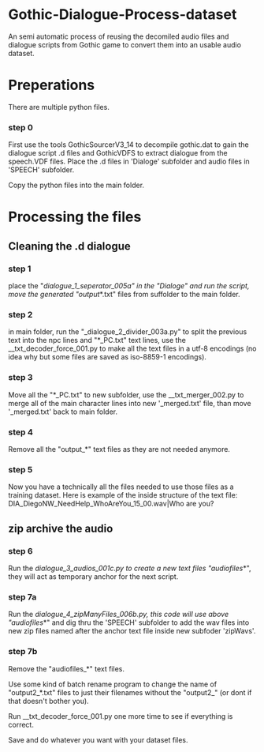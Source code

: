# Gothic-Dialogue-Process-dataset
An semi automatic process of reusing the decomiled audio files and dialogue scripts from Gothic game to convert them into an usable audio dataset.

# Preperations
There are multiple python files.

### step 0
First use the tools GothicSourcerV3_14 to decompile gothic.dat to gain the dialogue script .d files and GothicVDFS to extract dialogue from the speech.VDF files. Place the .d files in 'Dialoge' subfolder and audio files in 'SPEECH' subfolder.

Copy the python files into the main folder.

# Processing the files

## Cleaning the .d dialogue
### step 1
place the "_dialogue_1_seperator_005a" in the "Dialoge" and run the script, move the generated "output_*.txt" files from suffolder to the main folder.

### step 2
in main folder, run the "_dialogue_2_divider_003a.py" to split the previous text into the npc lines and "*_PC.txt" text lines, use the __txt_decoder_force_001.py to make all the text files in a utf-8 encodings (no idea why but some files are saved as iso-8859-1 encodings).

### step 3
Move all the "*_PC.txt" to new subfolder, use the  __txt_merger_002.py to merge all of the main character lines into new  '_merged.txt' file, than move  '_merged.txt' back to main folder.

### step 4
Remove all the "output_*" text files as they are not needed anymore.

### step 5
Now you have a technically all the files needed to use those files as a training dataset. Here is example of the inside structure of the text file:
DIA_DiegoNW_NeedHelp_WhoAreYou_15_00.wav|Who are you?

## zip archive the audio
### step 6
Run the _dialogue_3_audios_001c.py to create a new text files "audiofiles_*", they will act as temporary anchor for the next script.

### step 7a
Run the _dialogue_4_zipManyFiles_006b.py, this code will use above "audiofiles_*" and dig thru the 'SPEECH' subfolder to add the wav files into new zip files named after the anchor text file inside new subfoder 'zipWavs'.

### step 7b
Remove the "audiofiles_*" text files.

Use some kind of batch rename program to change the name of  "output2_*.txt" files to just their filenames without the "output2_" (or dont if that doesn't bother you).

Run __txt_decoder_force_001.py one more time to see if everything is correct. 

Save and do whatever you want with your dataset files.

